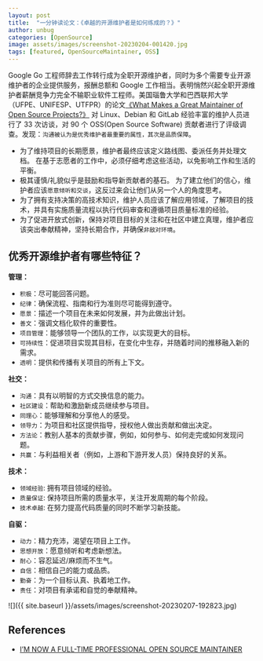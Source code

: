 ```yaml
---
layout: post
title:  "一分钟读论文：《卓越的开源维护者是如何练成的？》"
author: unbug
categories: [OpenSource]
image: assets/images/screenshot-20230204-001420.jpg
tags: [featured, OpenSourceMaintainer, OSS]
---
```

Google Go 工程师辞去工作转行成为全职开源维护者，同时为多个需要专业开源维护者的企业提供服务，报酬总额和 Google 工作相当。表明悄然兴起全职开源维护者薪酬竞争力完全不输职业软件工程师。美国瑙鲁大学和巴西联邦大学（UFPE、UNIFESP、UTFPR）的论文[《What Makes a Great Maintainer of Open Source Projects?》][paper1-url] 对 Linux、Debian 和 GitLab 经验丰富的维护人员进行了 33 次访谈，对 90 个 OSS(Open Source Software) 贡献者进行了评级调查。发现：`沟通被认为是优秀维护者最重要的属性，其次是品质保障`。

- 为了维持项目的长期愿景，维护者最终应该定义路线图、委派任务并处理文档。 在基于志愿者的工作中，必须仔细考虑这些活动，以免影响工作和生活的平衡。
- 极其谨慎/礼貌似乎是鼓励和指导新贡献者的基石。 为了建立他们的信心，维护者应该`愿意倾听和交谈`，这反过来会让他们从另一个人的角度思考。
- 为了拥有支持决策的高技术知识，维护人员应该了解应用领域，了解项目的技术，并具有实施质量流程以执行代码审查和遵循项目质量标准的经验。
- 为了促进开放式创新，保持对项目目标的关注和在社区中建立真理，维护者应该突出奉献精神，坚持长期合作，并确保`非敌对环境`。

## 优秀开源维护者有哪些特征？

**管理：**
- `积极`：尽可能回答问题。
- `纪律`：确保流程、指南和行为准则尽可能得到遵守。
- `愿景`：描述一个项目在未来如何发展，并为此做出计划。
- `善文`：强调文档化软件的重要性。
- `项目管理`：能够领导一个团队的工作，以实现更大的目标。
- `可持续性`：促进项目实现其目标，在变化中生存，并随着时间的推移融入新的需求。
- `透明`：提供和传播有关项目的所有上下文。 

**社交：**
- `沟通`：具有以明智的方式交换信息的能力。
- `社区建设`：帮助和激励新成员继续参与项目。
- `同理心`：能够理解和分享他人的感受。
- `领导力`：为项目和社区提供指导，授权他人做出贡献和做出决定。
- `方法论`：教别人基本的贡献步骤，例如，如何参与、如何走完或如何发现问题。
- `共赢`：与利益相关者（例如，上游和下游开发人员）保持良好的关系。

**技术：**
- `领域经验`: 拥有项目领域的经验。
- `质量保证`: 保持项目所需的质量水平，关注开发周期的每个阶段。
- `技术卓越`: 在努力提高代码质量的同时不断学习新技能。

**自驱：**
- `动力`：精力充沛，渴望在项目上工作。
- `思想开放`：愿意倾听和考虑新想法。
- `耐心`：容忍延迟/麻烦而不生气。
- `自信`：相信自己的能力或品质。
- `勤奋`：为一个目标认真、执着地工作。
- `责任`：对项目有承诺和自觉的奉献精神。

![]({{ site.baseurl }}/assets/images/screenshot-20230207-192823.jpg)

## References
- [I’M NOW A FULL-TIME PROFESSIONAL OPEN SOURCE MAINTAINER][links-1]


[paper1-url]: http://gustavopinto.org/lost+found/icse2021.pdf
[links-1]: https://words.filippo.io/full-time-maintainer/